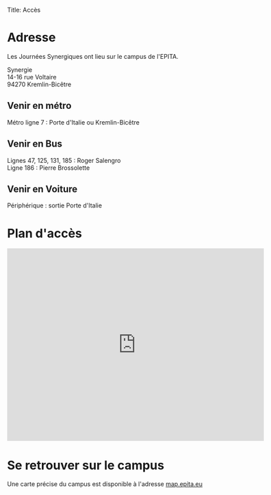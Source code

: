 Title: Accès

# Adresse 

Les Journées Synergiques ont lieu sur le campus de l'EPITA.

Synergie  
14-16 rue Voltaire  
94270 Kremlin-Bicêtre

## Venir en métro
Métro ligne 7 : Porte d'Italie ou Kremlin-Bicêtre

## Venir en Bus
Lignes 47, 125, 131, 185 : Roger Salengro  
Ligne 186 : Pierre Brossolette

## Venir en Voiture
Périphérique : sortie Porte d'Italie

# Plan d'accès 

<iframe src="https://www.google.com/maps/embed?pb=!1m18!1m12!1m3!1d2627.228873532708!2d2.36064421567286!3d48.81569437928327!2m3!1f0!2f0!3f0!3m2!1i1024!2i768!4f13.1!3m3!1m2!1s0x0%3A0x581b7c8cd0a77c3e!2sEPITA!5e0!3m2!1sen!2sfr!4v1477338555566" width="600" height="450" frameborder="0" style="border:0" allowfullscreen></iframe>

# Se retrouver sur le campus

Une carte précise du campus est disponible à l'adresse [map.epita.eu](http://map.epita.eu/)
